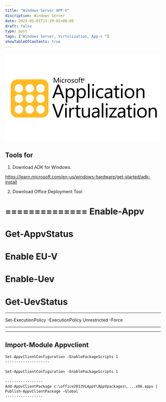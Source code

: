 ```yaml
---
title: "Windows Server APP-V"
discription: Windows Server 
date: 2022-05-01T21:29:01+08:00 
draft: false
type: post
tags: ["Windows Server, Virtulization, App-v "]
showTableOfContents: true
--- 
```



![img0](images/img.svg)










## Tools for



1. Download ADK for Windows. 

https://learn.microsoft.com/en-us/windows-hardware/get-started/adk-install


2. Download Office Deployment Tool







 ==============
Enable-Appv
===============
Get-AppvStatus
==================



Enable EU-V
===================
Enable-Uev
===================
Get-UevStatus
===================




------------
Set-ExecutionPolicy -ExecutionPolicy Unrestricted -Force

-------------------------

----------------------
Import-Module Appvclient
----------------------
   

````````````````````
Set-AppvClientConfiguration -EnablePackageScripts 1	
--------------------

Set-AppvClientConfiguration -EnablePackageScripts 1

-----------------
Add-AppvClientPackage c:\office2013VLAppV\AppVpackages\....x86.appv | Publish-AppvClientPackage -Global
----------------- 